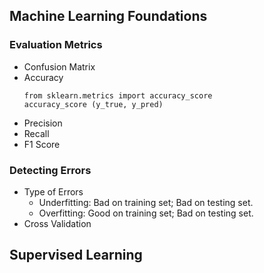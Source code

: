 ## Machine Learning Foundations
### Evaluation Metrics
- Confusion Matrix
- Accuracy
  ```
  from sklearn.metrics import accuracy_score
  accuracy_score (y_true, y_pred)
  ```
- Precision
- Recall
- F1 Score

### Detecting Errors
- Type of Errors
  - Underfitting: Bad on training set; Bad on testing set. 
  - Overfitting: Good on training set; Bad on testing set. 
- Cross Validation

## Supervised Learning
